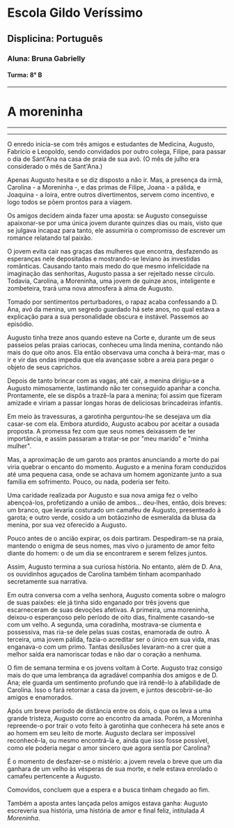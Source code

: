 # Escola Gildo Veríssimo
## Displicina: Português
### Aluna: Bruna Gabrielly
#### Turma: 8° B
---

# A moreninha 

___
___
O enredo inicia-se com três amigos e estudantes de Medicina, Augusto, Fabrício e Leopoldo, sendo convidados por outro colega, Filipe, para passar o dia de Sant'Ana na casa de praia de sua avó. (O mês de julho era considerado o mês de Sant'Ana.)  
  
Apenas Augusto hesita e se diz disposto a não ir. Mas, a presença da irmã, Carolina - a Moreninha -, e das primas de Filipe, Joana - a pálida, e Joaquina - a loira, entre outros divertimentos, servem como incentivo, e logo todos se põem prontos para a viagem.  
  
Os amigos decidem ainda fazer uma aposta: se Augusto conseguisse apaixonar-se por uma única jovem durante quinzes dias ou mais, visto que se julgava incapaz para tanto, ele assumiria o compromisso de escrever um romance relatando tal paixão.  
  
O jovem evita cair nas graças das mulheres que encontra, desfazendo as esperanças nele depositadas e mostrando-se leviano às investidas românticas. Causando tanto mais medo do que mesmo infelicidade na imaginação das senhoritas, Augusto passa a ser rejeitado nesse círculo. Todavia, Carolina, a Moreninha, uma jovem de quinze anos, inteligente e zombeteira, trará uma nova atmosfera à alma de Augusto.  
  
Tomado por sentimentos perturbadores, o rapaz acaba confessando a D. Ana, avó da menina, um segredo guardado há sete anos, no qual estava a explicação para a sua personalidade obscura e instável. Passemos ao episódio.  
  
Augusto tinha treze anos quando esteve na Corte e, durante um de seus passeios pelas praias cariocas, conheceu uma linda menina, contando não mais do que oito anos. Ela então observava uma concha à beira-mar, mas o ir e vir das ondas impedia que ela avançasse sobre a areia para pegar o objeto de seus caprichos.  
  
Depois de tanto brincar com as vagas, até cair, a menina dirigiu-se a Augusto mimosamente, lastimando não ter conseguido apanhar a concha. Prontamente, ele se dispôs a trazê-la para a menina; foi assim que fizeram amizade e viriam a passar longas horas de deliciosas brincadeiras infantis.  
  
Em meio às travessuras, a garotinha perguntou-lhe se desejava um dia casar-se com ela. Embora aturdido, Augusto acabou por aceitar a ousada proposta. A promessa fez com que seus nomes deixassem de ter importância, e assim passaram a tratar-se por "meu marido" e "minha mulher".  
  
Mas, a aproximação de um garoto aos prantos anunciando a morte do pai viria quebrar o encanto do momento. Augusto e a menina foram conduzidos até uma pequena casa, onde se achava um homem agonizante junto a sua família em sofrimento. Pouco, ou nada, poderia ser feito.  
  
Uma caridade realizada por Augusto e sua nova amiga fez o velho abençoá-los, profetizando a união de ambos... deu-lhes, então, dois breves: um branco, que levaria costurado um camafeu de Augusto, presenteado à garota; e outro verde, cosido a um botãozinho de esmeralda da blusa da menina, por sua vez oferecido a Augusto.  
  
Pouco antes de o ancião expirar, os dois partiram. Despediram-se na praia, mantendo o enigma de seus nomes, mas vivo o juramento de amor feito diante do homem: o de um dia se encontrarem e serem felizes juntos.  
  
Assim, Augusto termina a sua curiosa história. No entanto, além de D. Ana, os ouvidinhos aguçados de Carolina também tinham acompanhado secretamente sua narrativa.  
  
Em outra conversa com a velha senhora, Augusto comenta sobre o malogro de suas paixões: ele já tinha sido enganado por três jovens que escarneceram de suas devoções afetivas. A primeira, uma moreninha, deixou-o esperançoso pelo período de oito dias, finalmente casando-se com um velho. A segunda, uma coradinha, mostrava-se ciumenta e possessiva, mas ria-se dele pelas suas costas, enamorada de outro. A terceira, uma jovem pálida, fazia-o acreditar ser o único em sua vida, mas enganava-o com um primo. Tantas desilusões levaram-no a crer que a melhor saída era namoriscar todas e não dar o coração a nenhuma.  
  
O fim de semana termina e os jovens voltam à Corte. Augusto traz consigo mais do que uma lembrança da agradável companhia dos amigos e de D. Ana; ele guarda um sentimento profundo que irá rendê-lo à afabilidade de Carolina. Isso o fará retornar a casa da jovem, e juntos descobrir-se-ão amigos e enamorados.  
  
Após um breve período de distância entre os dois, o que os leva a uma grande tristeza, Augusto corre ao encontro da amada. Porém, a Moreninha repreende-o por trair o voto feito à garotinha que conhecera há sete anos e ao homem em seu leito de morte. Augusto declara ser impossível reconhecê-la, ou mesmo encontrá-la e, ainda que isso fosse possível, como ele poderia negar o amor sincero que agora sentia por Carolina?  
  
É o momento de desfazer-se o mistério: a jovem revela o breve que um dia ganhara de um velho às vésperas de sua morte, e nele estava enrolado o camafeu pertencente a Augusto.  
  
Comovidos, concluem que a espera e a busca tinham chegado ao fim.  
  
Também a aposta antes lançada pelos amigos estava ganha: Augusto escreveria sua história, uma história de amor e final feliz, intitulada _A Moreninha_.

